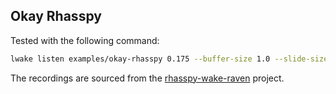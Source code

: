 ## Okay Rhasspy
Tested with the following command:
```bash
lwake listen examples/okay-rhasspy 0.175 --buffer-size 1.0 --slide-size 0.25
```
The recordings are sourced from the [rhasspy-wake-raven](https://github.com/rhasspy/rhasspy-wake-raven/tree/master/etc/okay-rhasspy) project. 